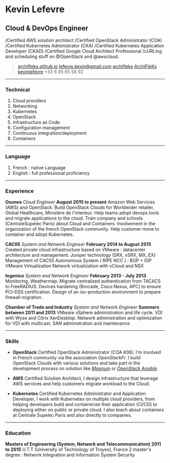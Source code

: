 # Kevin Lefevre
## Cloud & DevOps Engineer

/Certified AWS solution architect
/Certified OpenStack Administrator (COA)
/Certified Kubernetes Administrator (CKA)
/Certified Kubernetes Application Developer (CKAD)
/Certified Google Cloud Architect Professional
/cURLing and scheduling stuff on @OpenStack and @awscloud.

> <i class="fa fa-globe" aria-hidden="true"></i> [archifleks.github.io](https://archifleks.github.io)
> <i class="fa fa-envelope" aria-hidden="true"></i> [lefevre.kevin@gmail.com](mailto:lefevre.kevin@gmail.com)
> <i class="fa fa-github" aria-hidden="true"></i> [archifleks](https://github.com/ArchiFleKs)
> <i class="fa fa-twitter-square" aria-hidden="true"></i> [ArchiFleKs](https://twitter.com/ArchiFleKs)
> <i class="fa fa-linkedin-square" aria-hidden="true"></i> [kevinlefevre](https://fr.linkedin.com/in/kevinlefevre/en)
> <i class="fa fa-phone-square" aria-hidden="true"></i> +33 6 95 65 58 92

------

### Technical

1. Cloud providers
1. Networking
1. Kubernetes
1. OpenStack
1. Infrastructure as Code
1. Configuration management
1. Continuous integration/deployment
1. Containers

------

### Language

1. French : native Language
1. English : full professional proficiency

------

### Experience

**Osones** *Cloud Engineer* __August 2015 to present__
	Amazon Web Services (AWS) and OpenStack.
	Build OpenStack Clouds for Worldwider retailer, Global Healthcare, Ministère de l'interieur.
	Help teams adopt devops tools and migrate applications to the cloud.
	Train company and schools (CentraleSupelec Paris) about Cloud and Containers.
	Involvement in the organization of the french OpenStack community.
	Help customer move to container and adopt Kubernetes.


**CACIIS** *System and Network Engineer* __February 2014 to August 2015__
	Created private cloud infrastructure based on VMware : datacenter architecture and management.
	Juniper technology (SRX, vSRX, MX, EX)
	Management of CACIIS Autonomous System ( RIPE NCC ) : BGP + IGP
	VMware Virtualization
	Network virtualization with vCloud and NSX

**Ingenico** *System and Network Engineer* __February 2013 - July 2013__
	Monitoring, Weathermap.
	Migrate centralized authentication from TACACS to FreeRADIUS.
	Devices hardening (Brocade, Cisco Nexus, APC) to ensure PCI-DSS certification.
	Design of an iso-production environment to prepare firewall migration.

**Chamber of Trade and Industry** *System and Network Engineer* __Summers between 2011 and 2013__
	VMware vSphere administration and life cycle.
	VDI with Wyse and Citrix XenDesktop.
	Network administration and optimization for VDI with multicast.
	SAN administration and maintenance

------

### Skills

* **OpenStack**
	Certified OpenStack Administrator (COA #36), I'm involved in French community via the association *OpenStackFr*. I build OpenStack Clouds with various solutions and take part in the development process on solution like [*Magnum*](http://docs.openstack.org/developer/magnum/) or [*OpenStack Ansible*](http://docs.openstack.org/developer/openstack-ansible/).

* **AWS**
	Certified Solution Architect, I design infrastructure that leverage AWS services and help customers migrate workload to the Cloud.

* **Kubernetes**
	Certified Kubernetes Administrator and Application Developer, I work with Kubernetes on multiple cloud providers, from helping developers build and containerize their application (CI/CD) to deploying either on public or private cloud. I also teach about containers at Centrale Supelec Paris and also directly to companies.

------

### Education

**Masters of Engineering (System, Network and Telecommunication)** __2011 to 2015__
	U.T.T (University of Technology of Troyes), France
	2 master's degree : Network Integration and Information System Security
